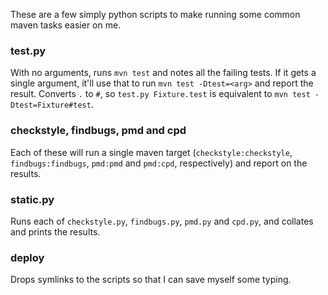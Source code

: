 These are a few simply python scripts to make running some common maven tasks easier on me.

### test.py
With no arguments, runs `mvn test` and notes all the failing tests.
If it gets a single argument, it'll use that to run `mvn test -Dtest=<arg>` and report the result.  Converts `.` to `#`, so `test.py Fixture.test` is equivalent to `mvn test -Dtest=Fixture#test`.

### checkstyle, findbugs, pmd and cpd
Each of these will run a single maven target (`checkstyle:checkstyle`, `findbugs:findbugs`, `pmd:pmd` and `pmd:cpd`, respectively) and report on the results.

### static.py
Runs each of `checkstyle.py`, `findbugs.py`, `pmd.py` and `cpd.py`, and collates and prints the results.

### deploy
Drops symlinks to the scripts so that I can save myself some typing.
